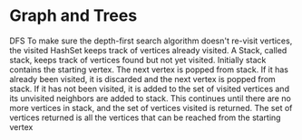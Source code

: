 # Graph and Trees
DFS
To make sure the depth-first search algorithm doesn't re-visit vertices, the visited HashSet keeps track of vertices already visited. A Stack, called stack, keeps track of vertices found but not yet visited. Initially stack contains the starting vertex. The next vertex is popped from stack. If it has already been visited, it is discarded and the next vertex is popped from stack. If it has not been visited, it is added to the set of visited vertices and its unvisited neighbors are added to stack. This continues until there are no more vertices in stack, and the set of vertices visited is returned. The set of vertices returned is all the vertices that can be reached from the starting vertex

